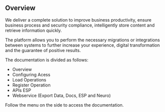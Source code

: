 ## Overview

We deliver a complete solution to improve business productivity, ensure business process and security compliance, intelligently store content and retrieve information quickly.

The platform allows you to perform the necessary migrations or integrations between systems to further increase your experience, digital transformation and the guarantee of positive results.

The documentation is divided as follows:

* Overview
* Configuring Acess
* Load Operations
* Register Operation
* APIs ESP
* Webservice (Export Data, Docs, ESP and Neuro)

Follow the menu on the side to access the documentation.
